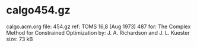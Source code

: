 # calgo454.gz
calgo.acm.org file: 454.gz ref: TOMS 16,8 (Aug 1973) 487 for: The Complex Method for Constrained Optimization by: J. A. Richardson and J. L. Kuester size: 73 kB
